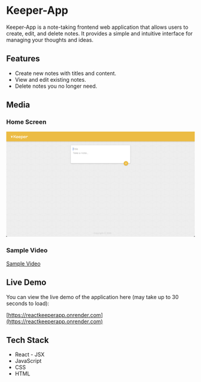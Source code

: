 # Keeper-App

Keeper-App is a note-taking frontend web application that allows users to create, edit, and delete notes. It provides a simple and intuitive interface for managing your thoughts and ideas.

## Features

*   Create new notes with titles and content.
*   View and edit existing notes.
*   Delete notes you no longer need.

## Media

### Home Screen
![Home Screen](media/home_screen.png)

### Sample Video
[Sample Video](media/sample_video.mov)

## Live Demo

You can view the live demo of the application here (may take up to 30 seconds to load):

[https://reactkeeperapp.onrender.com](https://reactkeeperapp.onrender.com)

## Tech Stack

*   React - JSX
*   JavaScript
*   CSS
*   HTML
